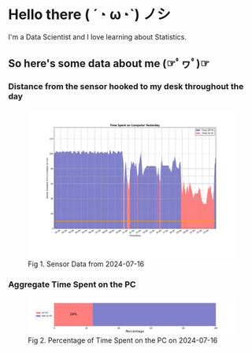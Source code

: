 
# Hello there ( ´◔ ω◔`) ノシ

I'm a Data Scientist and I love learning about Statistics.

## So here's some data about me (☞ﾟヮﾟ)☞


### Distance from the sensor hooked to my desk throughout the day
<figure>
  <picture>
    <source media="(prefers-color-scheme: dark)" srcset="Pi/readme/graphs/lineplot/dark-plot-2024-07-16.png">
    <source media="(prefers-color-scheme: light)" srcset="Pi/readme/graphs/lineplot/light-plot-2024-07-16.png">
    <img alt="Shows a black logo in light color mode and a white one in dark color mode." src="Pi/readme/graphs/lineplot/light-plot-2024-07-16.png">
  </picture>
  <figcaption>Fig 1. Sensor Data from 2024-07-16</figcaption>
</figure>



### Aggregate Time Spent on the PC
<figure>
  <picture>
    <source media="(prefers-color-scheme: dark)" srcset="Pi/readme/graphs/barplot/dark-plot-2024-07-16.png">
    <source media="(prefers-color-scheme: light)" srcset="Pi/readme/graphs/barplot/light-plot-2024-07-16.png">
    <img alt="Shows a black logo in light color mode and a white one in dark color mode." src="Pi/readme/graphs/barplot/light-plot-2024-07-16.png">
  </picture>
  <figcaption>Fig 2. Percentage of Time Spent on the PC on 2024-07-16</figcaption>
</figure>
